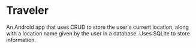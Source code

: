 # Traveler
An Android app that uses CRUD to store the user's current location, along with a location name given by the user in a database. Uses SQLite to store information.
